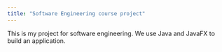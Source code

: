 ```yaml
---
title: "Software Engineering course project"
---
```


This is my project for software engineering. We use Java and JavaFX to build an application.